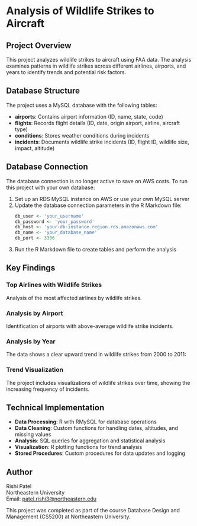 # Analysis of Wildlife Strikes to Aircraft

## Project Overview
This project analyzes wildlife strikes to aircraft using FAA data. The analysis examines patterns in wildlife strikes across different airlines, airports, and years to identify trends and potential risk factors.

## Database Structure
The project uses a MySQL database with the following tables:
- **airports**: Contains airport information (ID, name, state, code)
- **flights**: Records flight details (ID, date, origin airport, airline, aircraft type)
- **conditions**: Stores weather conditions during incidents
- **incidents**: Documents wildlife strike incidents (ID, flight ID, wildlife size, impact, altitude)

## Database Connection
The database connection is no longer active to save on AWS costs. To run this project with your own database:

1. Set up an RDS MySQL instance on AWS or use your own MySQL server
2. Update the database connection parameters in the R Markdown file:
   ```r
   db_user <- 'your_username' 
   db_password <- 'your_password'
   db_host <- 'your-db-instance.region.rds.amazonaws.com'
   db_name <- 'your_database_name'
   db_port <- 3306
   ```
3. Run the R Markdown file to create tables and perform the analysis

## Key Findings

### Top Airlines with Wildlife Strikes
Analysis of the most affected airlines by wildlife strikes.

### Analysis by Airport
Identification of airports with above-average wildlife strike incidents.

### Analysis by Year
The data shows a clear upward trend in wildlife strikes from 2000 to 2011:

### Trend Visualization
The project includes visualizations of wildlife strikes over time, showing the increasing frequency of incidents.

## Technical Implementation
- **Data Processing**: R with RMySQL for database operations
- **Data Cleaning**: Custom functions for handling dates, altitudes, and missing values
- **Analysis**: SQL queries for aggregation and statistical analysis
- **Visualization**: R plotting functions for trend analysis
- **Stored Procedures**: Custom procedures for data updates and logging

## Author
Rishi Patel  
Northeastern University  
Email: patel.rishi3@northeastern.edu  

This project was completed as part of the course Database Design and Management (CS5200) at Northeastern University.
